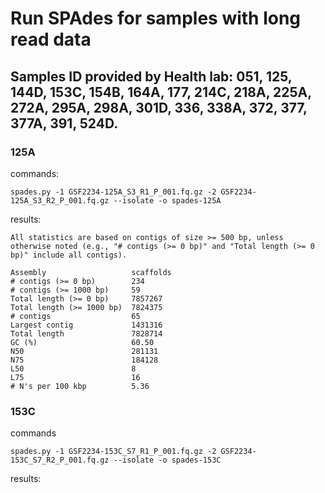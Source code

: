
# Run SPAdes for samples with long read data
## Samples ID provided by Health lab: 051, 125, 144D, 153C, 154B, 164A, 177, 214C, 218A, 225A, 272A, 295A, 298A, 301D, 336, 338A, 372, 377, 377A, 391, 524D.

### 125A
commands:
```
spades.py -1 GSF2234-125A_S3_R1_P_001.fq.gz -2 GSF2234-125A_S3_R2_P_001.fq.gz --isolate -o spades-125A
```

results:
```
All statistics are based on contigs of size >= 500 bp, unless otherwise noted (e.g., "# contigs (>= 0 bp)" and "Total length (>= 0 bp)" include all contigs).

Assembly                   scaffolds
# contigs (>= 0 bp)        234      
# contigs (>= 1000 bp)     59       
Total length (>= 0 bp)     7857267  
Total length (>= 1000 bp)  7824375  
# contigs                  65       
Largest contig             1431316  
Total length               7828714  
GC (%)                     60.50    
N50                        281131   
N75                        184128   
L50                        8        
L75                        16       
# N's per 100 kbp          5.36 
```

### 153C
commands
```
spades.py -1 GSF2234-153C_S7_R1_P_001.fq.gz -2 GSF2234-153C_S7_R2_P_001.fq.gz --isolate -o spades-153C
```

results:
```


